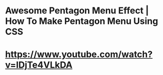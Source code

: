 # Awesome Pentagon Menu Effect | How To Make Pentagon Menu Using CSS 
# https://www.youtube.com/watch?v=IDjTe4VLkDA
